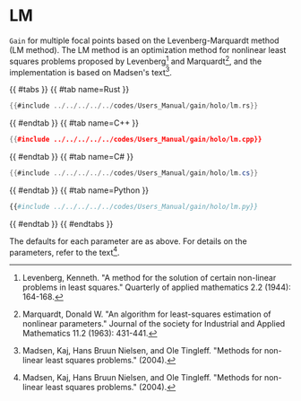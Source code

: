 # LM

`Gain` for multiple focal points based on the Levenberg-Marquardt method (LM method).
The LM method is an optimization method for nonlinear least squares problems proposed by Levenberg[^levenberg1944] and Marquardt[^marquardt1963], and the implementation is based on Madsen's text[^madsen2004].

{{ #tabs }}
{{ #tab name=Rust }}
```rust
{{#include ../../../../../codes/Users_Manual/gain/holo/lm.rs}}
```
{{ #endtab }}
{{ #tab name=C++ }}
```cpp
{{#include ../../../../../codes/Users_Manual/gain/holo/lm.cpp}}
```
{{ #endtab }}
{{ #tab name=C# }}
```cs
{{#include ../../../../../codes/Users_Manual/gain/holo/lm.cs}}
```
{{ #endtab }}
{{ #tab name=Python }}
```python
{{#include ../../../../../codes/Users_Manual/gain/holo/lm.py}}
```
{{ #endtab }}
{{ #endtabs }}

The defaults for each parameter are as above.
For details on the parameters, refer to the text[^madsen2004].

[^levenberg1944]: Levenberg, Kenneth. "A method for the solution of certain non-linear problems in least squares." Quarterly of applied mathematics 2.2 (1944): 164-168.

[^marquardt1963]: Marquardt, Donald W. "An algorithm for least-squares estimation of nonlinear parameters." Journal of the society for Industrial and Applied Mathematics 11.2 (1963): 431-441.

[^madsen2004]: Madsen, Kaj, Hans Bruun Nielsen, and Ole Tingleff. "Methods for non-linear least squares problems." (2004).
